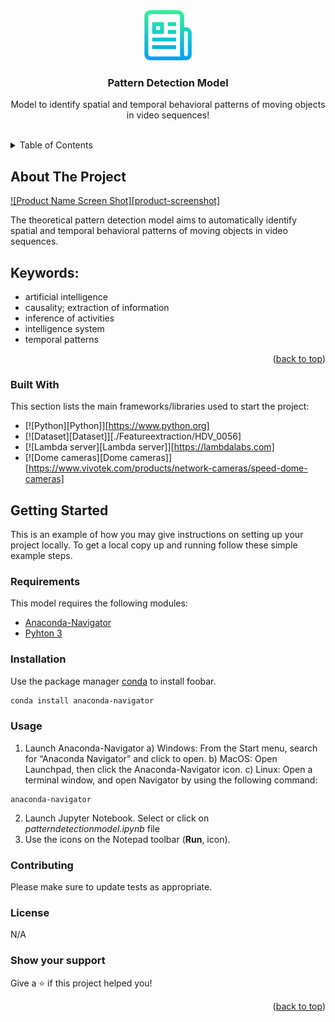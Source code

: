 <div align="center">
  <a>
    <img src="images/logo.png" alt="Logo" width="80" height="80">
  </a>

  <h3 align="center">Pattern Detection Model</h3>

  <p align="center">
    Model to identify spatial and temporal behavioral patterns of moving objects in video sequences!
    <br />
    <br />
  </p>
</div>

<!-- TABLE OF CONTENTS -->
<details>
  <summary>Table of Contents</summary>
  <ol>
    <li>
      <a href="#about-the-project">About The Project</a>
      <ul>
        <li><a href="#built-with">Built With</a></li>
      </ul>
    </li>
    <li>
      <a href="#getting-started">Getting Started</a>
      <ul>
        <li><a href="#prerequisites">Prerequisites</a></li>
        <li><a href="#installation">Installation</a></li>
      </ul>
    </li>
    <li><a href="#usage">Usage</a></li>
    <li><a href="#roadmap">Roadmap</a></li>
    <li><a href="#contributing">Contributing</a></li>
    <li><a href="#license">License</a></li>
    <li><a href="#contact">Contact</a></li>
    <li><a href="#acknowledgments">Acknowledgments</a></li>
  </ol>
</details>

<!-- ABOUT THE PROJECT -->
## About The Project

[![Product Name Screen Shot][product-screenshot]](https://example.com)

The theoretical pattern detection model aims to automatically identify spatial and temporal behavioral patterns of moving objects in video sequences.

## Keywords:
* artificial intelligence
* causality; extraction of information
* inference of activities
* intelligence system
* temporal patterns

<p align="right">(<a href="#readme-top">back to top</a>)</p>


### Built With

This section lists the main frameworks/libraries used to start the project:

* [![Python][Python]][https://www.python.org]
* [![Dataset][Dataset]][./Featureextraction/HDV_0056]
* [![Lambda server][Lambda server]][https://lambdalabs.com]
* [![Dome cameras][Dome cameras]][https://www.vivotek.com/products/network-cameras/speed-dome-cameras]



<!-- GETTING STARTED -->
## Getting Started

This is an example of how you may give instructions on setting up your project locally.
To get a local copy up and running follow these simple example steps.

### Requirements
This model requires the following modules:

- [Anaconda-Navigator](https://docs.anaconda.com/free/anaconda/install/)
- [Pyhton 3](https://www.python.org/downloads/)

### Installation

Use the package manager [conda](https://conda.io/projects/conda/en/latest/commands/install.html) to install foobar.

```bash
conda install anaconda-navigator
```

### Usage
1. Launch Anaconda-Navigator
    a) Windows: From the Start menu, search for “Anaconda Navigator” and click to open.
    b) MacOS: Open Launchpad, then click the Anaconda-Navigator icon.
    c) Linux: Open a terminal window, and open Navigator by using the following command:
```
anaconda-navigator
```
2. Launch Jupyter Notebook. Select or click on *patterndetectionmodel.ipynb* file
3. Use the icons on the Notepad toolbar (**Run**, icon).

### Contributing

Please make sure to update tests as appropriate.

### License
N/A

### Show your support

Give a ⭐️ if this project helped you!

<p align="right">(<a href="#readme-top">back to top</a>)</p>